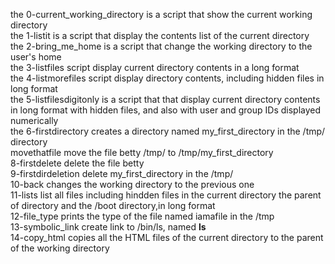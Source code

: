 the 0-current_working_directory is a script that show the current working directory <br/>
the 1-listit is a script that display the contents list of the current directory <br/>
the 2-bring_me_home is a script that change the working directory to the user's home <br/>
the 3-listfiles script display current directory contents in a long format <br/>
the 4-listmorefiles script display directory contents, including hidden files in long format <br/>
the 5-listfilesdigitonly is a script that that display current directory contents in long format with hidden files, and also with user and group IDs displayed numerically <br/>
the 6-firstdirectory creates a directory named my_first_directory in the /tmp/ directory <br/>
movethatfile move the file betty /tmp/ to /tmp/my_first_directory <br/>
8-firstdelete delete the file betty <br/>
9-firstdirdeletion delete my_first_directory in the /tmp/ <br/>
10-back changes the working directory to the previous one <br/>
11-lists list all files including hindden files in the current directory the parent of directory and the /boot directory,in long format <br/>
12-file_type prints the type of the file named iamafile in the /tmp <br/>
13-symbolic_link create link to /bin/ls, named __ls__ <br/>
14-copy_html copies all the HTML files of the current directory to the parent of the working directory <br/>
